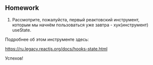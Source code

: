 ##  Homework

1. Рассмотрите, пожалуйста, первый реактовский инструмент, которым мы начнём пользоваться уже завтра - хук(инструмент) useState.

Подробнее об этом инструменте здесь:

https://ru.legacy.reactjs.org/docs/hooks-state.html

Успехов!